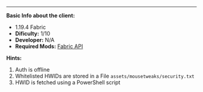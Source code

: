 ---  
**Basic Info about the client:**
- 1.19.4 Fabric
- **Dificulty:** 1/10
- **Developer:** N/A
- **Required Mods:** [Fabric API](https://modrinth.com/mod/fabric-api/versions?g=1.19.4)

**Hints:**
1. Auth is offline
2. Whitelisted HWIDs are stored in a File `assets/mousetweaks/security.txt`
3. HWID is fetched using a PowerShell script
